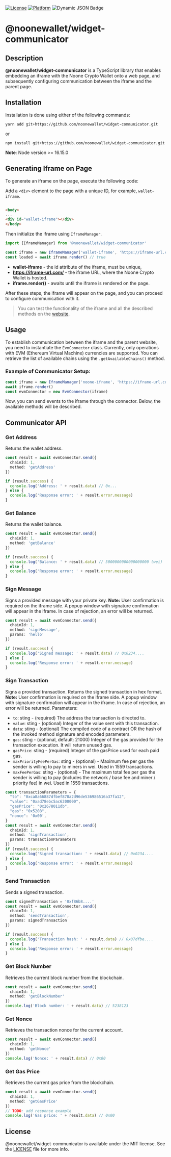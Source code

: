 [![License](https://img.shields.io/badge/license-MIT-green.svg?style=flat)](https://github.com/noonewallet/widget-communicator/LICENSE)
[![Platform](https://img.shields.io/badge/platform-web-blue.svg?style=flat)]()
![Dynamic JSON Badge](https://img.shields.io/badge/dynamic/json?url=https%3A%2F%2Fraw.githubusercontent.com%2Fnoonewallet%2Fwidget-communicator%2Fmain%2Fpackage.json&query=version&label=version)

# @noonewallet/widget-communicator

## Description

**@noonewallet/widget-communicator** is a TypeScript library that enables embedding an iframe with the Noone Crypto
Wallet
onto a web page, and subsequently configuring communication between the iframe and the parent page.

## Installation

Installation is done using either of the following commands:

```shell
yarn add git+https://github.com/noonewallet/widget-communicator.git
```

or

```shell
npm install git+https://github.com/noonewallet/widget-communicator.git
```

**Note**: Node version >= 16.15.0

## Generating Iframe on Page

To generate an iframe on the page, execute the following code:

Add a `<div>` element to the page with a unique ID, for example, `wallet-iframe`.

```html

<body>
...
<div id="wallet-iframe"></div>
</body>
```

Then initialize the iframe using `IframeManager`.

```ts
import {IframeManager} from '@noonewallet/widget-communicator'

const iframe = new IframeManager('wallet-iframe', 'https://iframe-url.com/')
const loaded = await iframe.render() // true

```
- **wallet-iframe** - the id attribute of the iframe, must be unique,
- **https://iframe-url.com/** - the iframe URL, where the Noone Crypto Wallet is hosted.
- **iframe.render()** - awaits until the iframe is rendered on the page.

After these steps, the iframe will appear on the page, and you can proceed to configure communication with it.

> You can test the functionality of the iframe and all the described methods on the [website](https://noonewallet.github.io/noone-widget-preview/).

## Usage

To establish communication between the iframe and the parent website, you need to instantiate the `EvmConnector` class.
Currently, only operations with EVM (Ethereum Virtual Machine) currencies are supported. You can retrieve the list of
available chains using the `.getAvailableChains()` method.

### Example of Communicator Setup:

```ts
const iframe = new IframeManager('noone-iframe', 'https://iframe-url.com/')
await iframe.render()
const evmConnector = new EvmConnector(iframe)
```

Now, you can send events to the iframe through the connector. Below, the available methods will be described.

## Communicator API

### Get Address

Returns the wallet address.

```ts
const result = await evmConnector.send({
  chainId: 1,
  method: 'getAddress'
})

if (result.success) {
  console.log('Address: ' + result.data) // 0x...
} else {
  console.log('Response error: ' + result.error.message)
}
```

### Get Balance

Returns the wallet balance.

```ts
const result = await evmConnector.send({
  chainId: 1,
  method: 'getBalance'
})

if (result.success) {
  console.log('Balance: ' + result.data) // 5000000000000000000 (wei)
} else {
  console.log('Response error: ' + result.error.message)
}
```

### Sign Message

Signs a provided message with your private key.
**Note:** User confirmation is required on the iframe side. A popup window with signature confirmation will appear in
the iframe. In case of rejection, an error will be returned.

```ts
const result = await evmConnector.send({
  chainId: 1,
  method: 'signMessage',
  params: 'hello'
})

if (result.success) {
  console.log('Signed message: ' + result.data) // 0x0234....
} else {
  console.log('Response error: ' + result.error.message)
}
```

### Sign Transaction

Signs a provided transaction. Returns the signed transaction in hex format.
**Note:** User confirmation is required on the iframe side. A popup window with signature confirmation will appear in
the iframe. In case of rejection, an error will be returned.
Parameters:

- `to`: sting - (required) The address the transaction is directed to.
- `value`: sting - (optional) Integer of the value sent with this transaction.
- `data`: sting - (optional) The compiled code of a contract OR the hash of the invoked method signature and encoded
  parameters.
- `gas`: sting - (optional, default: 21000) Integer of the gas provided for the transaction execution. It will return
  unused gas.
- `gasPrice`: sting - (required) Integer of the gasPrice used for each paid gas.
- `maxPriorityFeePerGas`: sting - (optional) - Maximum fee per gas the sender is willing to pay to miners in wei. Used
  in 1559 transactions.
- `maxFeePerGas`: sting - (optional) - The maximum total fee per gas the sender is willing to pay (includes the network
  / base fee and miner / priority fee) in wei. Used in 1559 transactions.

```ts
const transactionParameters = {
  "to": "0xca8a66887dfbef870a2d96de536986516a37fa12",
  "value": "0xad78ebc5ac6200000",
  "gasPrice": "0x2678011db",
  "gas": "0x5208",
  "nonce": '0x00',
}
const result = await evmConnector.send({
  chainId: 1,
  method: 'signTransaction',
  params: transactionParameters
})
if (result.success) {
  console.log('Signed transaction: ' + result.data) // 0x0234....
} else {
  console.log('Response error: ' + result.error.message)
}
```

### Send Transaction

Sends a signed transaction.

```ts
const signedTransaction = '0xf86b8....'
const result = await evmConnector.send({
  chainId: 1,
  method: 'sendTransaction',
  params: signedTransaction
})

if (result.success) {
  console.log('Transaction hash: ' + result.data) // 0x87dfbe....
} else {
  console.log('Response error: ' + result.error.message)
}
```

### Get Block Number

Retrieves the current block number from the blockchain.

```ts
const result = await evmConnector.send({
  chainId: 1,
  method: 'getBlockNumber'
})
console.log('Block number: ' + result.data) // 5238123
```

### Get Nonce

Retrieves the transaction nonce for the current account.

```ts
const result = await evmConnector.send({
  chainId: 1,
  method: 'getNonce'
})
console.log('Nonce: ' + result.data) // 0x00
```

### Get Gas Price

Retrieves the current gas price from the blockchain.

```ts
const result = await evmConnector.send({
  chainId: 1,
  method: 'getGasPrice'
})
// TODO: add response example
console.log('Gas price: ' + result.data) // 0x00
```

## License

@noonewallet/widget-communicator is available under the MIT license. See
the [LICENSE](https://github.com/noonewallet/widget-communicator/blob/main/LICENSE) file for more info.
